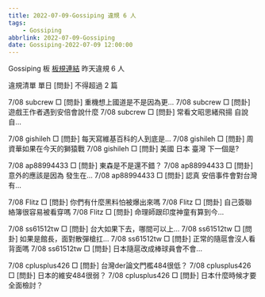 ```yaml
---
title: 2022-07-09-Gossiping 違規 6 人
tags:
    - Gossiping
abbrlink: 2022-07-09-Gossiping
date: Gossiping-2022-07-09 12:00:00
---
```

Gossiping 板 [板規連結](https://www.ptt.cc/bbs/Gossiping/M.1637425085.A.07D.html)
昨天違規 6 人
<!-- more -->

違規清單
單日 [問卦] 不得超過 2 篇

7/08 subcrew □ [問卦] 重機想上國道是不是因為更…
7/08 subcrew □ [問卦] 遊戲王作者遇到安倍會說什麼
7/08 subcrew □ [問卦] 常看文昭思緒飛揚 自說自…

7/08 gishileh □ [問卦] 每天寫維基百科的人到底是…
7/08 gishileh □ [問卦] 周資華如果在今天的獅猿戰
7/08 gishileh □ [問卦] 美國 日本 臺灣 下一個是?

7/08 ap88994433 □ [問卦] 東森是不是還不錯？
7/08 ap88994433 □ [問卦] 意外的應該是因為 發生在…
7/08 ap88994433 □ [問卦] 認真 安倍事件會對台灣有…

7/08 Flitz □ [問卦] 你們有什麼黑料怕被爆出來嗎
7/08 Flitz □ [問卦] 自己簽聯絡簿很容易被看穿嗎
7/08 Flitz □ [問卦] 命理師跟印度神童有算到今…

7/08 ss61512tw □ [問卦] 台大如果下去，哪間可以上…
7/08 ss61512tw □ [問卦] 如果是館長，面對散彈槍扛…
7/08 ss61512tw □ [問卦] 正常的隨扈會沒人看背面嗎
7/08 ss61512tw □ [問卦] 日本隨扈改成棒球員會不會…

7/08 cplusplus426 □ [問卦] 台灣der論文門檻484很低？
7/08 cplusplus426 □ [問卦] 日本的維安484很弱？
7/08 cplusplus426 □ [問卦] 日本什麼時候才要全面檢討？